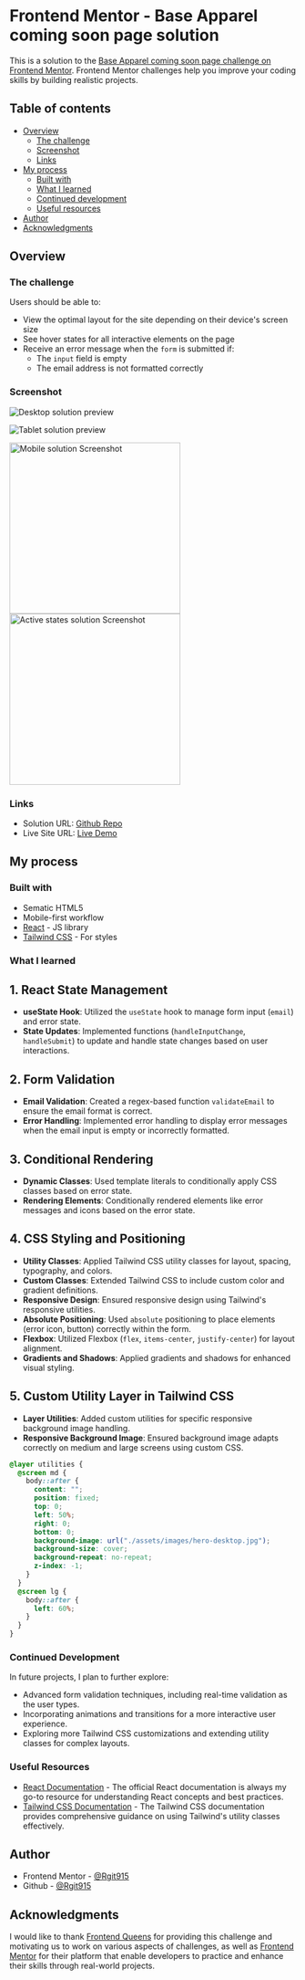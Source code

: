 # Frontend Mentor - Base Apparel coming soon page solution

This is a solution to the [Base Apparel coming soon page challenge on Frontend Mentor](https://www.frontendmentor.io/challenges/base-apparel-coming-soon-page-5d46b47f8db8a7063f9331a0). Frontend Mentor challenges help you improve your coding skills by building realistic projects.

## Table of contents

- [Overview](#overview)
  - [The challenge](#the-challenge)
  - [Screenshot](#screenshot)
  - [Links](#links)
- [My process](#my-process)
  - [Built with](#built-with)
  - [What I learned](#what-i-learned)
  - [Continued development](#continued-development)
  - [Useful resources](#useful-resources)
- [Author](#author)
- [Acknowledgments](#acknowledgments)

## Overview

### The challenge

Users should be able to:

- View the optimal layout for the site depending on their device's screen size
- See hover states for all interactive elements on the page
- Receive an error message when the `form` is submitted if:
  - The `input` field is empty
  - The email address is not formatted correctly

### Screenshot

![Desktop solution preview](https://github.com/Rgit915/base-apparel-coming-soon-page/blob/master/src/assets/solution/desktop-solution-preview.png)

![Tablet solution preview](https://github.com/Rgit915/base-apparel-coming-soon-page/blob/master/src/assets/solution/tablet-solution-preview.png)

<div>
       <img src="https://github.com/Rgit915/base-apparel-coming-soon-page/blob/master/src/assets/solution/mobile-soultion-preview.png" alt="Mobile solution Screenshot" width="300">  <img src="https://github.com/Rgit915/base-apparel-coming-soon-page/blob/master/src/assets/solution/active-states-solution-preview.png" alt="Active states solution Screenshot" width="300">
</div>


### Links

- Solution URL: [Github Repo](https://github.com/Rgit915/base-apparel-coming-soon-page)
- Live Site URL: [Live Demo](https://base-apparel-coming-soon-rora.netlify.app)

## My process

### Built with

- Sematic HTML5
- Mobile-first workflow
- [React](https://reactjs.org/) - JS library
- [Tailwind CSS](https://tailwindcss.com/) - For styles

### What I learned

## 1. React State Management
- **useState Hook**: Utilized the `useState` hook to manage form input (`email`) and error state.
- **State Updates**: Implemented functions (`handleInputChange`, `handleSubmit`) to update and handle state changes based on user interactions.

## 2. Form Validation
- **Email Validation**: Created a regex-based function `validateEmail` to ensure the email format is correct.
- **Error Handling**: Implemented error handling to display error messages when the email input is empty or incorrectly formatted.

## 3. Conditional Rendering
- **Dynamic Classes**: Used template literals to conditionally apply CSS classes based on error state.
- **Rendering Elements**: Conditionally rendered elements like error messages and icons based on the error state.

## 4. CSS Styling and Positioning
- **Utility Classes**: Applied Tailwind CSS utility classes for layout, spacing, typography, and colors.
- **Custom Classes**: Extended Tailwind CSS to include custom color and gradient definitions.
- **Responsive Design**: Ensured responsive design using Tailwind's responsive utilities.
- **Absolute Positioning**: Used `absolute` positioning to place elements (error icon, button) correctly within the form.
- **Flexbox**: Utilized Flexbox (`flex`, `items-center`, `justify-center`) for layout alignment.
- **Gradients and Shadows**: Applied gradients and shadows for enhanced visual styling.


## 5. Custom Utility Layer in Tailwind CSS
- **Layer Utilities**: Added custom utilities for specific responsive background image handling.
- **Responsive Background Image**: Ensured background image adapts correctly on medium and large screens using custom CSS.

```css
@layer utilities {
  @screen md {
    body::after {
      content: "";
      position: fixed;
      top: 0;
      left: 50%;
      right: 0;
      bottom: 0;
      background-image: url("./assets/images/hero-desktop.jpg");
      background-size: cover;
      background-repeat: no-repeat;
      z-index: -1;
    }
  }
  @screen lg {
    body::after {
      left: 60%;
    }
  }
}

```
### Continued Development

In future projects, I plan to further explore:

- Advanced form validation techniques, including real-time validation as the user types.
- Incorporating animations and transitions for a more interactive user experience.
- Exploring more Tailwind CSS customizations and extending utility classes for complex layouts.

### Useful Resources

- [React Documentation](https://reactjs.org/docs/getting-started.html) - The official React documentation is always my go-to resource for understanding React concepts and best practices.
- [Tailwind CSS Documentation](https://tailwindcss.com/docs) - The Tailwind CSS documentation provides comprehensive guidance on using Tailwind's utility classes effectively.


## Author

- Frontend Mentor - [@Rgit915](https://www.frontendmentor.io/profile/yourusername)
- Github - [@Rgit915](https://www.twitter.com/yourusername)

## Acknowledgments
I would like to thank [Frontend Queens](https://beacons.ai/frontendqueens) for providing this challenge and motivating us to work on various aspects of challenges, as well as [Frontend Mentor](https://www.frontendmentor.io/) for their platform that enable developers to practice and enhance their skills through real-world projects.